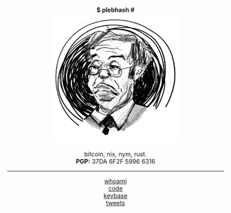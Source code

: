 <center>
 
  <b>$ plebhash #</b>
  <br>
  <img src="plebhash.png" width="300" height="300">
  <br><br>
  bitcoin, nix, nym, rust.
  <br>
  <b>PGP:</b> 37DA 6F2F 5996 6316
  <hr>
  <a href="source/whoami.html">whoami</a>
  <br>
  <a href="https://github.com/plebhash" target="_blank">code</a>
  <br>
  <a href="https://keybase.io/plebhash" target="_blank">keybase</a>
  <br>
  <a href="https://x.com/plebhash" target="_blank">tweets</a>

</center>
